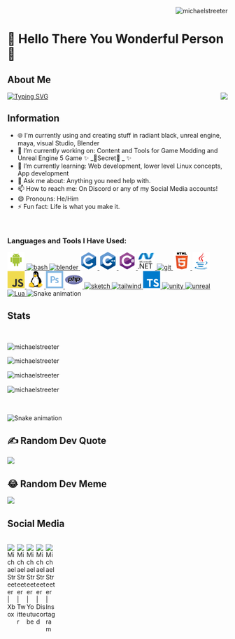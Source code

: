 <p align="right"> <img src="https://komarev.com/ghpvc/?username=michaelstreeter&label=Profile%20views&color=0e75b6&style=flat" alt="michaelstreeter" /> </p>

# 🤝 **Hello There You Wonderful Person** 🤝

## **About Me**

<img align="right" src="https://avatars.githubusercontent.com/u/126300057?v=4"/>

<a href="https://git.io/typing-svg"><img src="https://readme-typing-svg.demolab.com?font=Tillana&weight=600&size=30&duration=3500&pause=600&color=64F744&vCenter=true&width=435&lines=My+name+is+Michael+or+go+as;**m3rk1989**+online.+;I'm+a+self+taught+Software+;Developer%2FLevel+Disgner;from+England+with+a+deep;+interest+in+game+modding%2C;+3D+Graphics%2C+reverse;engineering.+I+am+;constantly+learning+and+am;always+open+to+new;adventures." alt="Typing SVG" /></a>

## **Information**

- 🌐 I'm currently using and creating stuff in radiant black, unreal engine, maya, visual Studio, Blender
- 🔭 I’m currently working on: Content and Tools for Game Modding and Unreal Engine 5 Game ✨ _🤯Secret🤯 _ ✨ 
- 🌱 I’m currently learning: Web development, lower level Linux concepts, App development
- 💬 Ask me about: Anything you need help with.
- 📫 How to reach me: On Discord or any of my Social Media accounts!
- 😄 Pronouns: He/Him
- ⚡ Fun fact: Life is what you make it.

<br/>
<h3 align="left">Languages and Tools I Have Used:</h3>
<p align="left"> <a href="https://developer.android.com" target="_blank" rel="noreferrer"> <img src="https://raw.githubusercontent.com/devicons/devicon/master/icons/android/android-original-wordmark.svg" alt="android" width="40" height="40"/> </a> <a href="https://www.gnu.org/software/bash/" target="_blank" rel="noreferrer"> <img src="https://www.vectorlogo.zone/logos/gnu_bash/gnu_bash-icon.svg" alt="bash" width="40" height="40"/> </a> <a href="https://www.blender.org/" target="_blank" rel="noreferrer"> <img src="https://download.blender.org/branding/community/blender_community_badge_white.svg" alt="blender" width="40" height="40"/> </a> <a href="https://www.cprogramming.com/" target="_blank" rel="noreferrer"> <img src="https://raw.githubusercontent.com/devicons/devicon/master/icons/c/c-original.svg" alt="c" width="40" height="40"/> </a> <a href="https://www.w3schools.com/cpp/" target="_blank" rel="noreferrer"> <img src="https://raw.githubusercontent.com/devicons/devicon/master/icons/cplusplus/cplusplus-original.svg" alt="cplusplus" width="40" height="40"/> </a> <a href="https://www.w3schools.com/cs/" target="_blank" rel="noreferrer"> <img src="https://raw.githubusercontent.com/devicons/devicon/master/icons/csharp/csharp-original.svg" alt="csharp" width="40" height="40"/> </a> <a href="https://dotnet.microsoft.com/" target="_blank" rel="noreferrer"> <img src="https://raw.githubusercontent.com/devicons/devicon/master/icons/dot-net/dot-net-original-wordmark.svg" alt="dotnet" width="40" height="40"/> </a> <a href="https://git-scm.com/" target="_blank" rel="noreferrer"> <img src="https://www.vectorlogo.zone/logos/git-scm/git-scm-icon.svg" alt="git" width="40" height="40"/> </a> <a href="https://www.w3.org/html/" target="_blank" rel="noreferrer"> <img src="https://raw.githubusercontent.com/devicons/devicon/master/icons/html5/html5-original-wordmark.svg" alt="html5" width="40" height="40"/> </a> <a href="https://www.java.com" target="_blank" rel="noreferrer"> <img src="https://raw.githubusercontent.com/devicons/devicon/master/icons/java/java-original.svg" alt="java" width="40" height="40"/> </a> <a href="https://developer.mozilla.org/en-US/docs/Web/JavaScript" target="_blank" rel="noreferrer"> <img src="https://raw.githubusercontent.com/devicons/devicon/master/icons/javascript/javascript-original.svg" alt="javascript" width="40" height="40"/> </a> <a href="https://www.linux.org/" target="_blank" rel="noreferrer"> <img src="https://raw.githubusercontent.com/devicons/devicon/master/icons/linux/linux-original.svg" alt="linux" width="40" height="40"/> </a> <a href="https://www.photoshop.com/en" target="_blank" rel="noreferrer"> <img src="https://raw.githubusercontent.com/devicons/devicon/master/icons/photoshop/photoshop-line.svg" alt="photoshop" width="40" height="40"/> </a> <a href="https://www.php.net" target="_blank" rel="noreferrer"> <img src="https://raw.githubusercontent.com/devicons/devicon/master/icons/php/php-original.svg" alt="php" width="40" height="40"/> </a> <a href="https://www.sketch.com/" target="_blank" rel="noreferrer"> <img src="https://www.vectorlogo.zone/logos/sketchapp/sketchapp-icon.svg" alt="sketch" width="40" height="40"/> </a> <a href="https://tailwindcss.com/" target="_blank" rel="noreferrer"> <img src="https://www.vectorlogo.zone/logos/tailwindcss/tailwindcss-icon.svg" alt="tailwind" width="40" height="40"/> </a> <a href="https://www.typescriptlang.org/" target="_blank" rel="noreferrer"> <img src="https://raw.githubusercontent.com/devicons/devicon/master/icons/typescript/typescript-original.svg" alt="typescript" width="40" height="40"/> </a> <a href="https://unity.com/" target="_blank" rel="noreferrer"> <img src="https://www.vectorlogo.zone/logos/unity3d/unity3d-icon.svg" alt="unity" width="40" height="40"/> </a> <a href="https://unrealengine.com/" target="_blank" rel="noreferrer"> <img src="https://raw.githubusercontent.com/kenangundogan/fontisto/036b7eca71aab1bef8e6a0518f7329f13ed62f6b/icons/svg/brand/unreal-engine.svg" alt="unreal" width="40" height="40"/> 
<a href="https://www.lua.org/" target="_blank" rel="noreferrer"> <img src="https://img.shields.io/badge/lua-%232C2D72.svg?style=for-the-badge&logo=lua&logoColor=white" alt="Lua" width="40" height="40"/> </a>
<img src="https://raw.githubusercontent.com/MichaelStreeter/MichaelStreeter/blob/master/snake.svg" alt="Snake animation" />
</br>

## **Stats**
<br/>
<p><img align="center" src="https://github-readme-streak-stats.herokuapp.com/?user=MichaelStreeter&theme=vue-dark&hide_border=false" alt="michaelstreeter" /></p>
<p><img align="center" src="https://github-readme-stats.vercel.app/api/top-langs/?username=MichaelStreeter&theme=vue-dark&hide_border=false&include_all_commits=true&count_private=true&layout=compact" alt="michaelstreeter" /></p>
<p><img align="center" src="https://github-readme-stats.vercel.app/api?username=MichaelStreeter&theme=vue-dark&hide_border=false&include_all_commits=true&count_private=true" alt="michaelstreeter" /></p>
<p><img align="center" src="https://github-profile-trophy.vercel.app/?username=michaelstreeter" alt="michaelstreeter" /></a></p>
</br>

<br clear="both">
<img src="https://raw.githubusercontent.com/maurodesouza/MichaelStreeter/blob/output/snake.svg" alt="Snake animation" />

## ✍️ Random Dev Quote
![](https://quotes-github-readme.vercel.app/api?type=horizontal&theme=radical)

## 😂 Random Dev Meme
<img src="https://rm.up.railway.app/" width="512px"/>

## **Social Media**
<br/>
<a href="https://account.xbox.com/en-gb/Profile?rtc=1&csrf=mX3V7ql59ZRj2IZVy2AVOu7VasDLeZw8QBuyAv-QXxUru4DU9bs6tbwSdQxOOxvt6yieHTT0k7DodrjF-WPttCDJPNE1&wa=wsignin1.0">
<img align="left" alt="MichaelStreeter | Xbox" width="22px" src="https://cdn.jsdelivr.net/npm/simple-icons@3.0.1/icons/xbox.svg"  /></a>
<a href="https://twitter.com/m3rk1989">
<img align="left" alt="MichaelStreeter | Twitter" width="22px" src="https://cdn.jsdelivr.net/npm/simple-icons@v3/icons/twitter.svg" /></a>
<a href="https://www.youtube.com/channel/UCYlyT_VY1G2ZTmgsp-EgtpQ">
<img align="left" alt="MichaelStreeter | Youtube" width="22px" src="https://cdn.jsdelivr.net/npm/simple-icons@v3/icons/youtube.svg" /></a>
<a href="https://discord.gg">
<img align="left" alt="MichaelStreeter | Discord" width="22px" src="https://cdn.jsdelivr.net/npm/simple-icons@v3/icons/discord.svg" /></a>
<a href="https://www.instagram.com/m3rk1989">
<img align="left" alt="MichaelStreeter | Instagram" width="22px" src="https://cdn.jsdelivr.net/npm/simple-icons@v3/icons/instagram.svg" /></a>
</br>



